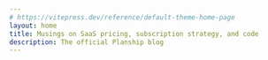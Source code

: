 ```yaml
---
# https://vitepress.dev/reference/default-theme-home-page
layout: home
title: Musings on SaaS pricing, subscription strategy, and code
description: The official Planship blog
---
```


<div class="flex justify-center md:px-4 py-4">
  <ArticleCardList classes="vitepress-max-width" />
</div>
